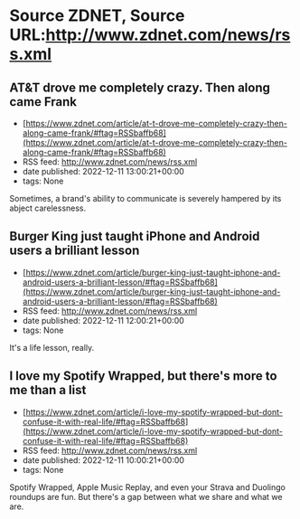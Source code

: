 # Source ZDNET, Source URL:http://www.zdnet.com/news/rss.xml

## AT&T drove me completely crazy. Then along came Frank
 - [https://www.zdnet.com/article/at-t-drove-me-completely-crazy-then-along-came-frank/#ftag=RSSbaffb68](https://www.zdnet.com/article/at-t-drove-me-completely-crazy-then-along-came-frank/#ftag=RSSbaffb68)
 - RSS feed: http://www.zdnet.com/news/rss.xml
 - date published: 2022-12-11 13:00:21+00:00
 - tags: None

Sometimes, a brand's ability to communicate is severely hampered by its abject carelessness.

## Burger King just taught iPhone and Android users a brilliant lesson
 - [https://www.zdnet.com/article/burger-king-just-taught-iphone-and-android-users-a-brilliant-lesson/#ftag=RSSbaffb68](https://www.zdnet.com/article/burger-king-just-taught-iphone-and-android-users-a-brilliant-lesson/#ftag=RSSbaffb68)
 - RSS feed: http://www.zdnet.com/news/rss.xml
 - date published: 2022-12-11 12:00:21+00:00
 - tags: None

It's a life lesson, really.

## I love my Spotify Wrapped, but there's more to me than a list
 - [https://www.zdnet.com/article/i-love-my-spotify-wrapped-but-dont-confuse-it-with-real-life/#ftag=RSSbaffb68](https://www.zdnet.com/article/i-love-my-spotify-wrapped-but-dont-confuse-it-with-real-life/#ftag=RSSbaffb68)
 - RSS feed: http://www.zdnet.com/news/rss.xml
 - date published: 2022-12-11 10:00:21+00:00
 - tags: None

Spotify Wrapped, Apple Music Replay, and even your Strava and Duolingo roundups are fun. But there's a gap between what we share and what we are.
